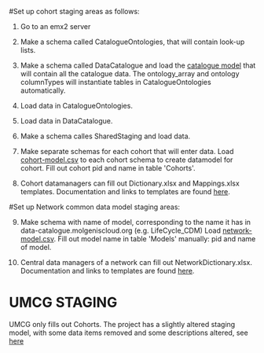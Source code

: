 #Set up cohort staging areas as follows:

1. Go to an emx2 server

2. Make a schema called CatalogueOntologies, that will contain look-up lists.

3. Make a schema called DataCatalogue and load the [catalogue model](https://github.com/molgenis/molgenis-emx2/blob/master/data/datacatalogue/molgenis.csv)
 that will contain all the catalogue data. The ontology_array and ontology columnTypes will instantiate tables in 
 CatalogueOntologies automatically.

4. Load data in CatalogueOntologies.

5. Load data in DataCatalogue.

6. Make a schema calles SharedStaging and load data.

7. Make separate schemas for each cohort that will enter data. Load [cohort-model.csv](https://github.com/molgenis/molgenis-py-cohorts-etl/datamodels/cohort-model.csv) 
 to each cohort schema to create datamodel for cohort. Fill out cohort pid and name in table 'Cohorts'.

8. Cohort datamanagers can fill out Dictionary.xlsx and Mappings.xlsx templates. Documentation and links to templates are found 
[here](https://data-catalogue.molgeniscloud.org/apps/docs/#/cat_cohort-data-manager).


#Set up Network common data model staging areas:

9. Make schema with name of model, corresponding to the name it has in data-catalogue.molgeniscloud.org (e.g. LifeCycle_CDM)
 Load [network-model.csv](https://github.com/molgenis/molgenis-py-cohorts-etl/datamodels/network-model.csv). Fill out model name in 
table 'Models' manually: pid and name of model.

10. Central data managers of a network can fill out NetworkDictionary.xlsx. Documentation and links to templates are found 
[here](https://data-catalogue.molgeniscloud.org/apps/docs/#/cat_network-data-manager).


# UMCG STAGING

UMCG only fills out Cohorts. The project has a slightly altered staging model, with some data items removed and some descriptions
altered, see [here](https://github.com/molgenis/molgenis-py-cohorts-etl/datamodels/staging-model-umcg.csv)
